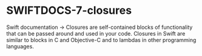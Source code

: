 # SWIFTDOCS-7-closures
Swift documentation → Closures are self-contained blocks of functionality that can be passed around and used in your code. Closures in Swift are similar to blocks in C and Objective-C and to lambdas in other programming languages.
